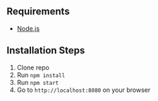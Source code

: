 ## Requirements

* [Node.js](http://nodejs.org/)


## Installation Steps

1. Clone repo
2. Run `npm install`
3. Run `npm start`
4. Go to `http://localhost:8080` on your browser
